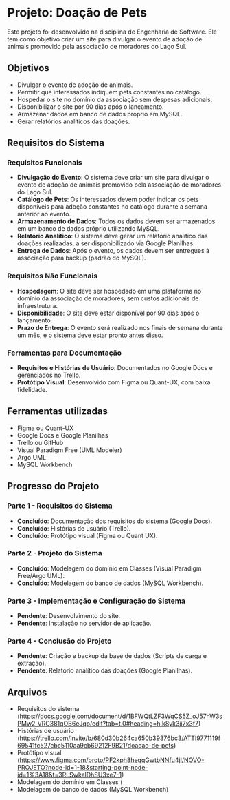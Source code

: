 
# Projeto: Doação de Pets

Este projeto foi desenvolvido na disciplina de Engenharia de Software. Ele tem como objetivo criar um site para divulgar o evento de adoção de animais promovido pela associação de moradores do Lago Sul.

## Objetivos
- Divulgar o evento de adoção de animais.
- Permitir que interessados indiquem pets constantes no catálogo.
- Hospedar o site no domínio da associação sem despesas adicionais.
- Disponibilizar o site por 90 dias após o lançamento.
- Armazenar dados em banco de dados próprio em MySQL.
- Gerar relatórios analíticos das doações.

## Requisitos do Sistema

### Requisitos Funcionais
- **Divulgação do Evento**: O sistema deve criar um site para divulgar o evento de adoção de animais promovido pela associação de moradores do Lago Sul.
- **Catálogo de Pets**: Os interessados devem poder indicar os pets disponíveis para adoção constantes no catálogo durante a semana anterior ao evento.
- **Armazenamento de Dados**: Todos os dados devem ser armazenados em um banco de dados próprio utilizando MySQL.
- **Relatório Analítico**: O sistema deve gerar um relatório analítico das doações realizadas, a ser disponibilizado via Google Planilhas.
- **Entrega de Dados**: Após o evento, os dados devem ser entregues à associação para backup (padrão do MySQL).

### Requisitos Não Funcionais
- **Hospedagem**: O site deve ser hospedado em uma plataforma no domínio da associação de moradores, sem custos adicionais de infraestrutura.
- **Disponibilidade**: O site deve estar disponível por 90 dias após o lançamento.
- **Prazo de Entrega**: O evento será realizado nos finais de semana durante um mês, e o sistema deve estar pronto antes disso.

### Ferramentas para Documentação
- **Requisitos e Histórias de Usuário**: Documentados no Google Docs e gerenciados no Trello.
- **Protótipo Visual**: Desenvolvido com Figma ou Quant-UX, com baixa fidelidade.

## Ferramentas utilizadas
- Figma ou Quant-UX
- Google Docs e Google Planilhas
- Trello ou GitHub
- Visual Paradigm Free (UML Modeler)
- Argo UML
- MySQL Workbench

## Progresso do Projeto
### Parte 1 - Requisitos do Sistema
- **Concluído**: Documentação dos requisitos do sistema (Google Docs).
- **Concluído**: Histórias de usuário (Trello).
- **Concluído**: Protótipo visual (Figma ou Quant UX).

### Parte 2 - Projeto do Sistema
- **Concluído**: Modelagem do domínio em Classes (Visual Paradigm Free/Argo UML).
- **Concluído**: Modelagem do banco de dados (MySQL Workbench).

### Parte 3 - Implementação e Configuração do Sistema
- **Pendente**: Desenvolvimento do site.
- **Pendente**: Instalação no servidor de aplicação.

### Parte 4 - Conclusão do Projeto
- **Pendente**: Criação e backup da base de dados (Scripts de carga e extração).
- **Pendente**: Relatório analítico das doações (Google Planilhas).

## Arquivos
- Requisitos do sistema (https://docs.google.com/document/d/1BFWQtLZF3WqCS5Z_oJ57hW3sPMw2_VRC381qOB6eJqo/edit?tab=t.0#heading=h.k8yk3ji7x3f7)
- Histórias de usuário (https://trello.com/invite/b/680d30b264ca650b39376bc3/ATTI9771119f69541fc527cbc5110aa9cb69212F9B21/doacao-de-pets)
- Protótipo visual (https://www.figma.com/proto/PF2kph8heqqGwtbNNfu4jI/NOVO-PROJETO?node-id=1-18&starting-point-node-id=1%3A18&t=3RLSwkalDhSU3xe7-1)
- Modelagem do domínio em Classes ( 
- Modelagem do banco de dados (MySQL Workbench)

